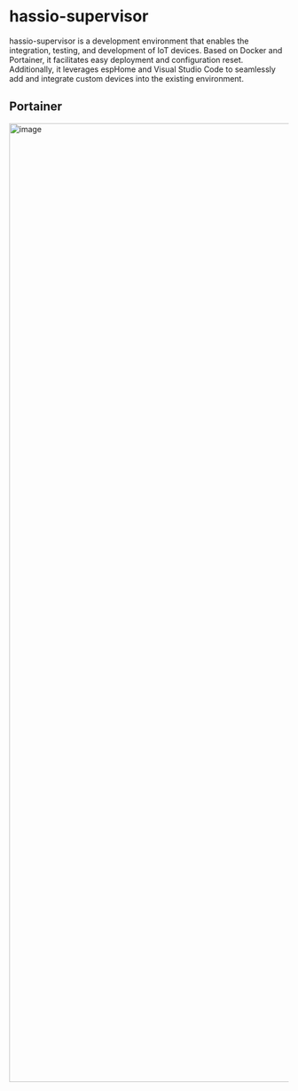 # hassio-supervisor
hassio-supervisor is a development environment that enables the integration, testing, and development of IoT devices. Based on Docker and Portainer, it facilitates easy deployment and configuration reset. Additionally, it leverages espHome and Visual Studio Code to seamlessly add and integrate custom devices into the existing environment.

## Portainer
<img width="1728" alt="image" src="https://user-images.githubusercontent.com/13829807/229263105-827150c7-1046-42f4-bb6f-08ba87badb56.png">
